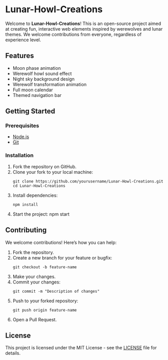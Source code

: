 # Lunar-Howl-Creations

Welcome to **Lunar-Howl-Creations**! This is an open-source project aimed at creating fun, interactive web elements inspired by werewolves and lunar themes. We welcome contributions from everyone, regardless of experience level.

## Features

- Moon phase animation
- Werewolf howl sound effect
- Night sky background design
- Werewolf transformation animation
- Full moon calendar
- Themed navigation bar

## Getting Started

### Prerequisites

- [Node.js](https://nodejs.org/)
- [Git](https://git-scm.com/)

### Installation

1. Fork the repository on GitHub.
2. Clone your fork to your local machine:
    ```
    git clone https://github.com/yourusername/Lunar-Howl-Creations.git
    cd Lunar-Howl-Creations
    ```
3. Install dependencies:
    ```
    npm install
    ```
4. Start the project:
    npm start


## Contributing

We welcome contributions! Here’s how you can help:

1. Fork the repository.
2. Create a new branch for your feature or bugfix:
    ```
    git checkout -b feature-name
    ```
3. Make your changes.
4. Commit your changes:
    ```
    git commit -m "Description of changes"
    ```
5. Push to your forked repository:
    ```
    git push origin feature-name
    ```
6. Open a Pull Request.

## License

This project is licensed under the MIT License - see the [LICENSE](LICENSE) file for details.

